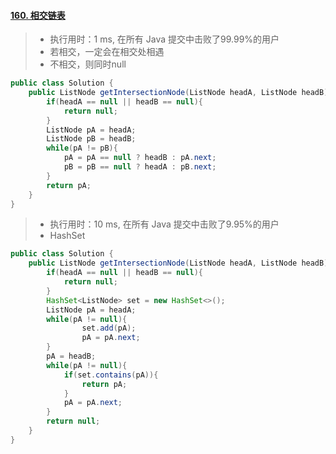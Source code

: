 #### [160. 相交链表](https://leetcode-cn.com/problems/intersection-of-two-linked-lists/)

> - 执行用时：1 ms, 在所有 Java 提交中击败了99.99%的用户
> - 若相交，一定会在相交处相遇
> - 不相交，则同时null

```java
public class Solution {
    public ListNode getIntersectionNode(ListNode headA, ListNode headB) {
        if(headA == null || headB == null){
            return null;
        }
        ListNode pA = headA;
        ListNode pB = headB;
        while(pA != pB){
            pA = pA == null ? headB : pA.next;
            pB = pB == null ? headA : pB.next;
        }
        return pA;
    }
}
```

> - 执行用时：10 ms, 在所有 Java 提交中击败了9.95%的用户
> - HashSet

```java
public class Solution {
    public ListNode getIntersectionNode(ListNode headA, ListNode headB) {
        if(headA == null || headB == null){
            return null;
        }
        HashSet<ListNode> set = new HashSet<>();
        ListNode pA = headA;
        while(pA != null){
                set.add(pA);
                pA = pA.next;
        }
        pA = headB;
        while(pA != null){
            if(set.contains(pA)){
                return pA;
            }
            pA = pA.next;
        }
        return null;
    }
}
```

